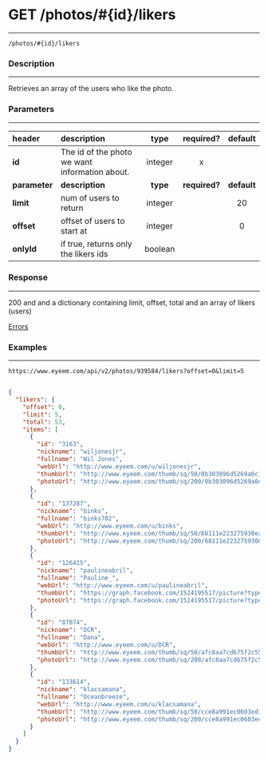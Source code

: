 # GET /photos/#{id}/likers 
***
`/photos/#{id}/likers `

### Description
***
Retrieves an array of the users who like the photo.

### Parameters
***

|header| description| type |required? |default|
|:---------|:--------------|:----------:|:------------:|:------------:|
|**id**|The id of the photo we want information about.|integer|x||
|**parameter**| **description**| **type** |**required?** |**default**|
|**limit**|num of users to return|integer||20|
|**offset**|offset of users to start at|integer||0|
|**onlyId**| if true, returns only the likers ids|boolean|||



### Response
***


200 and and a dictionary containing limit, offset, total and an array of likers (users)

[Errors](../../resources/errors.md#files)
### Examples
***

`https://www.eyeem.com/api/v2/photos/939584/likers?offset=0&limit=5`

```json

{
  "likers": {
    "offset": 0,
    "limit": 5,
    "total": 53,
    "items": [
      {
        "id": "3163",
        "nickname": "wiljonesjr",
        "fullname": "Wil Jones",
        "webUrl": "http://www.eyeem.com/u/wiljonesjr",
        "thumbUrl": "http://www.eyeem.com/thumb/sq/50/0b303096d5269a0c1560f6f410079edba00fa116.jpg",
        "photoUrl": "http://www.eyeem.com/thumb/sq/200/0b303096d5269a0c1560f6f410079edba00fa116.jpg"
      },
      {
        "id": "137287",
        "nickname": "binks",
        "fullname": "binks702",
        "webUrl": "http://www.eyeem.com/u/binks",
        "thumbUrl": "http://www.eyeem.com/thumb/sq/50/68111e223275930ea366d080830e01ae552a582e-1347147322",
        "photoUrl": "http://www.eyeem.com/thumb/sq/200/68111e223275930ea366d080830e01ae552a582e-1347147322"
      },
      {
        "id": "126415",
        "nickname": "paulineabril",
        "fullname": "Pauline_",
        "webUrl": "http://www.eyeem.com/u/paulineabril",
        "thumbUrl": "https://graph.facebook.com/1524195517/picture?type=square",
        "photoUrl": "https://graph.facebook.com/1524195517/picture?type=large"
      },
      {
        "id": "87074",
        "nickname": "DCR",
        "fullname": "Dana",
        "webUrl": "http://www.eyeem.com/u/DCR",
        "thumbUrl": "http://www.eyeem.com/thumb/sq/50/afc8aa7cd675f2c55adcbdd8b019e26c8c2aab40-1347124196",
        "photoUrl": "http://www.eyeem.com/thumb/sq/200/afc8aa7cd675f2c55adcbdd8b019e26c8c2aab40-1347124196"
      },
      {
        "id": "133614",
        "nickname": "klacsamana",
        "fullname": "Oceanbreeze",
        "webUrl": "http://www.eyeem.com/u/klacsamana",
        "thumbUrl": "http://www.eyeem.com/thumb/sq/50/cce8a991ec0603ed323b1379fd58ba53f387de10.jpg",
        "photoUrl": "http://www.eyeem.com/thumb/sq/200/cce8a991ec0603ed323b1379fd58ba53f387de10.jpg"
      }
    ]
  }
}

```


